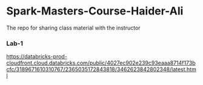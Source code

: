 # Spark-Masters-Course-Haider-Ali
The repo for sharing class material with the instructor

### Lab-1
https://databricks-prod-cloudfront.cloud.databricks.com/public/4027ec902e239c93eaaa8714f173bcfc/3189671610310767/2365035172843818/3462623842802348/latest.html

